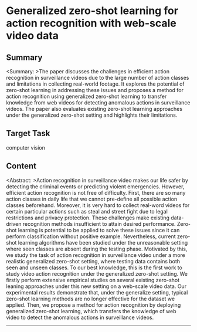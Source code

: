 # Generalized zero-shot learning for action recognition with web-scale video data

## Summary

<Summary: >The paper discusses the challenges in efficient action recognition in surveillance videos due to the large number of action classes and limitations in collecting real-world footage. It explores the potential of zero-shot learning in addressing these issues and proposes a method for action recognition using generalized zero-shot learning to transfer knowledge from web videos for detecting anomalous actions in surveillance videos. The paper also evaluates existing zero-shot learning approaches under the generalized zero-shot setting and highlights their limitations.


## Target Task

computer vision

## Content

<Abstract: >Action recognition in surveillance video makes our life safer by
detecting the criminal events or predicting violent emergencies. However, efficient action recognition is not free of difficulty. First, there are so many action classes in daily life that we cannot pre-define all possible action classes beforehand. Moreover, it is very hard to collect real-word videos for certain particular actions such as steal and street fight due to legal restrictions and privacy protection. These challenges make existing data-driven recognition methods insufficient to attain desired performance. Zero-shot learning is potential to be applied to solve these issues since it can perform classification without positive example. Nevertheless, current zero-shot learning algorithms have been studied under the unreasonable setting where seen classes are absent during the testing phase. Motivated by this, we study the task of action recognition in surveillance video under a more realistic generalized zero-shot setting, where testing data contains both seen and unseen classes. To our best knowledge, this is the first work to study video action recognition under the generalized zero-shot setting. We firstly perform extensive empirical studies on several existing zero-shot leaning approaches under this new setting on a web-scale video data. Our experimental results demonstrate that, under the generalize setting, typical zero-shot learning methods are no longer effective for the dataset we applied. Then, we propose a method for action recognition by deploying generalized zero-shot learning, which transfers the knowledge of web video to detect the anomalous actions in surveillance videos.



---

